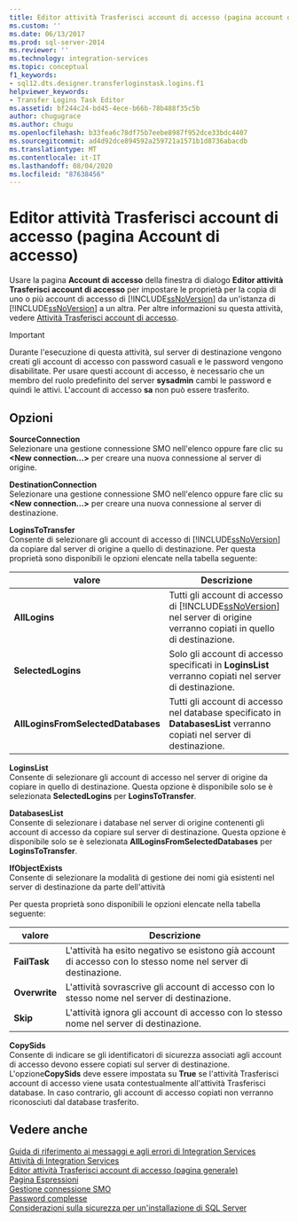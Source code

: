 ```yaml
---
title: Editor attività Trasferisci account di accesso (pagina account di accesso) | Microsoft Docs
ms.custom: ''
ms.date: 06/13/2017
ms.prod: sql-server-2014
ms.reviewer: ''
ms.technology: integration-services
ms.topic: conceptual
f1_keywords:
- sql12.dts.designer.transferloginstask.logins.f1
helpviewer_keywords:
- Transfer Logins Task Editor
ms.assetid: bf244c24-bd45-4ece-b66b-78b488f35c5b
author: chugugrace
ms.author: chugu
ms.openlocfilehash: b33fea6c78df75b7eebe8987f952dce33bdc4407
ms.sourcegitcommit: ad4d92dce894592a259721a1571b1d8736abacdb
ms.translationtype: MT
ms.contentlocale: it-IT
ms.lasthandoff: 08/04/2020
ms.locfileid: "87638456"
---
```

# <a name="transfer-logins-task-editor-logins-page"></a>Editor attività Trasferisci account di accesso (pagina Account di accesso)
  Usare la pagina **Account di accesso** della finestra di dialogo **Editor attività Trasferisci account di accesso** per impostare le proprietà per la copia di uno o più account di accesso di [!INCLUDE[ssNoVersion](../includes/ssnoversion-md.md)] da un'istanza di [!INCLUDE[ssNoVersion](../includes/ssnoversion-md.md)] a un altra. Per altre informazioni su questa attività, vedere [Attività Trasferisci account di accesso](control-flow/transfer-logins-task.md).  
  
> [!IMPORTANT]  
>  Durante l'esecuzione di questa attività, sul server di destinazione vengono creati gli account di accesso con password casuali e le password vengono disabilitate. Per usare questi account di accesso, è necessario che un membro del ruolo predefinito del server **sysadmin** cambi le password e quindi le attivi. L'account di accesso **sa** non può essere trasferito.  
  
## <a name="options"></a>Opzioni  
 **SourceConnection**  
 Selezionare una gestione connessione SMO nell'elenco oppure fare clic su **\<New connection...>** per creare una nuova connessione al server di origine.  
  
 **DestinationConnection**  
 Selezionare una gestione connessione SMO nell'elenco oppure fare clic su **\<New connection...>** per creare una nuova connessione al server di destinazione.  
  
 **LoginsToTransfer**  
 Consente di selezionare gli account di accesso di [!INCLUDE[ssNoVersion](../includes/ssnoversion-md.md)] da copiare dal server di origine a quello di destinazione. Per questa proprietà sono disponibili le opzioni elencate nella tabella seguente:  
  
|valore|Descrizione|  
|-----------|-----------------|  
|**AllLogins**|Tutti gli account di accesso di [!INCLUDE[ssNoVersion](../includes/ssnoversion-md.md)] nel server di origine verranno copiati in quello di destinazione.|  
|**SelectedLogins**|Solo gli account di accesso specificati in **LoginsList** verranno copiati nel server di destinazione.|  
|**AllLoginsFromSelectedDatabases**|Tutti gli account di accesso nel database specificato in **DatabasesList** verranno copiati nel server di destinazione.|  
  
 **LoginsList**  
 Consente di selezionare gli account di accesso nel server di origine da copiare in quello di destinazione. Questa opzione è disponibile solo se è selezionata **SelectedLogins** per **LoginsToTransfer**.  
  
 **DatabasesList**  
 Consente di selezionare i database nel server di origine contenenti gli account di accesso da copiare sul server di destinazione. Questa opzione è disponibile solo se è selezionata **AllLoginsFromSelectedDatabases** per **LoginsToTransfer**.  
  
 **IfObjectExists**  
 Consente di selezionare la modalità di gestione dei nomi già esistenti nel server di destinazione da parte dell'attività  
  
 Per questa proprietà sono disponibili le opzioni elencate nella tabella seguente:  
  
|valore|Descrizione|  
|-----------|-----------------|  
|**FailTask**|L'attività ha esito negativo se esistono già account di accesso con lo stesso nome nel server di destinazione.|  
|**Overwrite**|L'attività sovrascrive gli account di accesso con lo stesso nome nel server di destinazione.|  
|**Skip**|L'attività ignora gli account di accesso con lo stesso nome nel server di destinazione.|  
  
 **CopySids**  
 Consente di indicare se gli identificatori di sicurezza associati agli account di accesso devono essere copiati sul server di destinazione. L'opzione**CopySids** deve essere impostata su **True** se l'attività Trasferisci account di accesso viene usata contestualmente all'attività Trasferisci database. In caso contrario, gli account di accesso copiati non verranno riconosciuti dal database trasferito.  
  
## <a name="see-also"></a>Vedere anche  
 [Guida di riferimento ai messaggi e agli errori di Integration Services](../../2014/integration-services/integration-services-error-and-message-reference.md)   
 [Attività di Integration Services](control-flow/integration-services-tasks.md)   
 [Editor attività Trasferisci account di accesso &#40;pagina generale&#41;](general-page-of-integration-services-designers-options.md)   
 [Pagina Espressioni](expressions/expressions-page.md)   
 [Gestione connessione SMO](connection-manager/smo-connection-manager.md)   
 [Password complesse](../relational-databases/security/strong-passwords.md)   
 [Considerazioni sulla sicurezza per un'installazione di SQL Server](../../2014/sql-server/install/security-considerations-for-a-sql-server-installation.md)  
  
  
